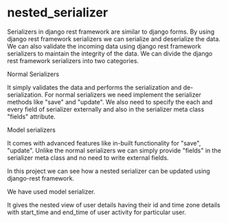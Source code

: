 # nested_serializer

Serializers in django rest framework are similar to django forms. By using django rest framework serializers we can serialize and deserialize the data. We can also validate the incoming data using django rest framework serializers to maintain the integrity of the data. We can divide the django rest framework serializers into two categories.

Normal Serializers

It simply validates the data and performs the serialization and de-serialization. For normal serializers we need implement the serializer methods like "save" and "update".
We also need to specify the each and every field of serializer externally and also in the serializer meta class "fields" attribute.

Model serializers

It comes with advanced features like in-built functionality for "save", "update".
Unlike the normal serializers we can simply provide "fields" in the serializer meta class and no need to write external fields.

In this project we can see how a nested serializer can be updated using django-rest framework. 

We have used model serializer.

It gives the nested view of user details having their id and time zone details with start_time and end_time of 
user activity for particular user.

